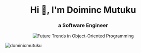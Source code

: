 <h1 align="center">Hi 👋, I'm Doiminc Mutuku</h1>
<h3 align="center">a Software Engineer</h3>
<p align="center">
  <img src="https://algorithmman.com/wp-content/uploads/2024/07/Future-Trends-in-Object-Oriented-Programming.gif" alt="Future Trends in Object-Oriented Programming"/>
</p>

<p align="left"> <img src="https://komarev.com/ghpvc/?username=dominicmutuku&label=Profile%20views&color=0e75b6&style=flat" alt="dominicmutuku" /> </p>

